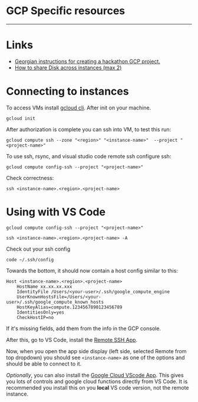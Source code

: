 # GCP Specific resources
---
# Links
- [Georgian instructions for creating a hackathon GCP project.](https://app.clickup.com/1236149/v/dc/15q5n-49707/15q5n-78385)
- [How to share Disk across instances (max 2)](https://cloud.google.com/compute/docs/disks/sharing-disks-between-vms#gcloud)

# Connecting to instances
To access VMs install [gcloud cli](https://cloud.google.com/sdk/docs/install). After init on your machine.

```
gcloud init
```

After authorization is complete you can ssh into VM, to test this run:
```
gcloud compute ssh --zone "<region>" "<instance-name>"  --project "<project-name>"
```
To use ssh, rsync, and visual studio code remote ssh configure ssh:
```
gcloud compute config-ssh --project "<project-name>"
```
Check correctness:
```
ssh <instance-name>.<region>.<project-name>
```

# Using with VS Code
```
gcloud compute config-ssh --project "<project-name>"
```

```
ssh <instance-name>.<region>.<project-name> -A
```
Check out your ssh config
```
code ~/.ssh/config
```
Towards the bottom, it should now contain a host config similar to this:
```
Host <instance-name>.<region>.<project-name>
    HostName xx.xx.xx.xxx
    IdentityFile /Users/<your-user>/.ssh/google_compute_engine
    UserKnownHostsFile=/Users/<your-user>/.ssh/google_compute_known_hosts
    HostKeyAlias=compute.1234567890123456789
    IdentitiesOnly=yes
    CheckHostIP=no
```
If it's missing fields, add them from the info in the GCP console.

After this, go to VS Code, install the [Remote SSH App](https://code.visualstudio.com/docs/remote/ssh-tutorial).

Now, when you open the app side display (left side, selected Remote from top dropdown) you should see `<instance-name>` as one of the options and should be able to connect to it.

*Optionally*, you can also install the [Google Cloud VScode App](https://marketplace.visualstudio.com/items?itemName=GoogleCloudTools.cloudcode&ssr=false#overview). This gives you lots of controls and google cloud functions directly from VS Code. It is recommended you install this on you **local** VS code version, not the remote instance.